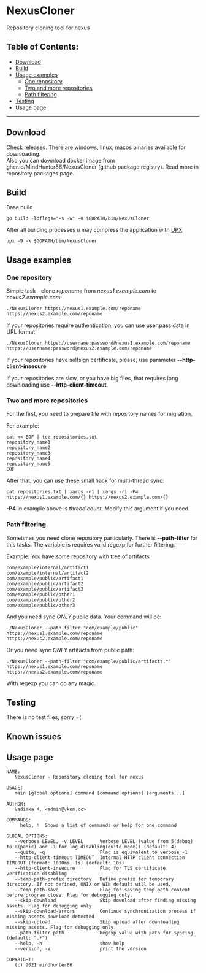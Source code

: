 # NexusCloner
Repository cloning tool for nexus

## Table of Contents:
- [Download](#download)
- [Build](#build)
- [Usage examples](#usage-examples)
   - [One repository](#one-repository)
   - [Two and more repositories](#two-and-more-repositories)
   - [Path filtering](#path-filtering)
- [Testing](#testing)
- [Usage page](#usage-page)

----

## Download
Check releases. There are windows, linux, macos binaries available for downloading.  
Also you can download docker image from ghcr.io/MindHunter86/NexusCloner (github package registry). Read more in repository packages page.

## Build
Base build
```
go build -ldflags="-s -w" -o $GOPATH/bin/NexusCloner
```

After all building processes u may compress the application with [UPX](https://upx.github.io/)
```
upx -9 -k $GOPATH/bin/NexusCloner
```

## Usage examples
### One repository
Simple task - clone *reponame* from *nexus1.example.com* to *nexus2.example.com*:
```
./NexusCloner https://nexus1.example.com/reponame https://nexus2.example.com/reponame
```

If your repositories require authentication, you can use user:pass data in URL format:
```
./NexusCloner https://username:password@nexus1.example.com/reponame https://username:password@nexus2.example.com/reponame
```

If your repositories have selfsign certificate, please, use parameter **--http-client-insecure**
  
If your repositories are slow, or you have big files, that requires long downloading use **--http-client-timeout**.


### Two and more repositories
For the first, you need to prepare file with repository names for migration.
  
For example:
```
cat <<-EOF | tee repositories.txt
repository_name1
repository_name2
repository_name3
repository_name4
repository_name5
EOF
```

After that, you can use these small hack for multi-thread sync:
```
cat repositories.txt | xargs -n1 | xargs -ri -P4 https://nexus1.example.com/{} https://nexus2.example.com/{}
```
  
**-P4** in example above is *thread count*. Modify this argument if you need.


### Path filtering
Sometimes you need clone repository particularly. There is **--path-filter** for this tasks. The variable is requires valid regexp for further filtering.
  
Example. You have some repository with tree of artifacts:
```
com/example/internal/artifact1
com/example/internal/artifact2
com/example/public/artifact1
com/example/public/artifact2
com/example/public/artifact3
com/example/public/other1
com/example/public/other2
com/example/public/other3
```

And you need sync *ONLY* public data. Your command will be:
```
./NexusCloner --path-filter "com/example/public" https://nexus1.example.com/reponame https://nexus2.example.com/reponame
```

Or you need sync *ONLY* artifacts from public path:
```
./NexusCloner --path-filter "com/example/public/artifacts.*" https://nexus1.example.com/reponame https://nexus2.example.com/reponame
```
  
With regexp you can do any magic.


## Testing
There is no test files, sorry =(

## Known issues


## Usage page

```
NAME:
   NexusCloner - Repository cloning tool for nexus

USAGE:
   main [global options] command [command options] [arguments...]

AUTHOR:
   Vadimka K. <admin@vkom.cc>

COMMANDS:
     help, h  Shows a list of commands or help for one command

GLOBAL OPTIONS:
   --verbose LEVEL, -v LEVEL      Verbose LEVEL (value from 5(debug) to 0(panic) and -1 for log disabling(quite mode)) (default: 4)
   --quite, -q                    Flag is equivalent to verbose -1
   --http-client-timeout TIMEOUT  Internal HTTP client connection TIMEOUT (format: 1000ms, 1s) (default: 10s)
   --http-client-insecure         Flag for TLS certificate verification disabling
   --temp-path-prefix directory   Define prefix for temporary directory. If not defined, UNIX or WIN default will be used.
   --temp-path-save               Flag for saving temp path content before program close. Flag for debugging only.
   --skip-download                Skip download after finding missing assets. Flag for debugging only.
   --skip-download-errors         Continue synchronization process if missing assets download detected
   --skip-upload                  Skip upload after downloading missing assets. Flag for debugging only.
   --path-filter path             Regexp value with path for syncing. (default: ".*")
   --help, -h                     show help
   --version, -V                  print the version

COPYRIGHT:
   (c) 2021 mindhunter86
```
